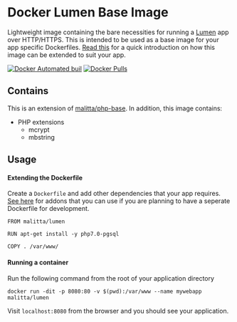 # Docker Lumen Base Image

Lightweight image containing the bare necessities for running a [Lumen](https://lumen.laravel.com) app over HTTP/HTTPS. This is intended to be used as a base image for your app specific Dockerfiles. [Read this](https://github.com/malitta/docker-images/kb/extending-image.md) for a quick introduction on how this image can be extended to suit your app. 

[![Docker Automated buil](https://img.shields.io/docker/automated/malitta/lumen.svg)](https://hub.docker.com/u/malitta/lumen)
[![Docker Pulls](https://img.shields.io/docker/pulls/malitta/lumen.svg)](https://hub.docker.com/r/malitta/lumen)

## Contains

This is an extension of [malitta/php-base](https://hub.docker.com/r/malitta/php-base). In addition, this image contains:

- PHP extensions
	- mcrypt
	- mbstring

## Usage

#### Extending the Dockerfile

Create a `Dockerfile` and add other dependencies that your app requires. [See here]() for addons that you can use if you are planning to have a seperate Dockerfile for development.

```
FROM malitta/lumen

RUN apt-get install -y php7.0-pgsql	

COPY . /var/www/
```

#### Running a container

Run the following command from the root of your application directory 

`docker run -dit -p 8080:80 -v $(pwd):/var/www --name mywebapp malitta/lumen`

Visit `localhost:8080` from the browser and you should see your application.